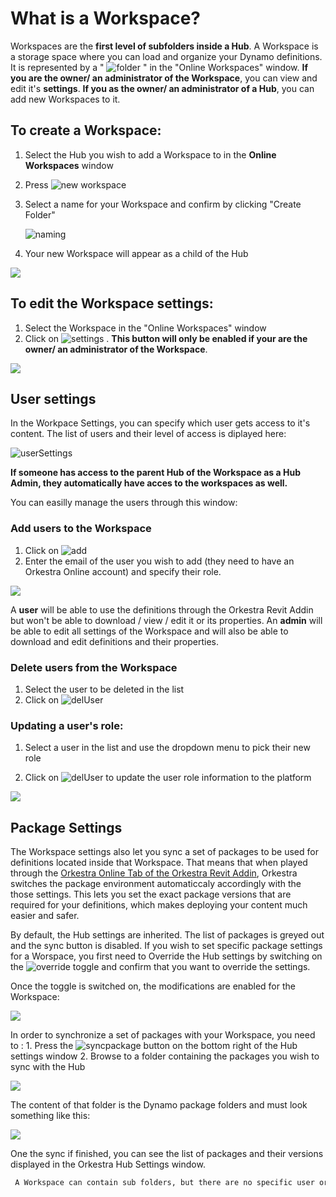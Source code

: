 # What is a Workspace?

Workspaces are the **first level of subfolders inside a Hub**. A Workspace is a storage space where you can load and organize your Dynamo definitions. It is represented by a " ![folder](https://datashapes.files.wordpress.com/2020/05/workspace.png?) " in the "Online Workspaces" window. **If you are the owner/ an administrator of the Workspace**, you can view and edit it's **settings**. **If you as the owner/ an administrator of a Hub**, you can add new Workspaces to it.

## To create a Workspace:

1. Select the Hub you wish to add a Workspace to in the **Online Workspaces** window
2. Press  ![new workspace](https://datashapes.files.wordpress.com/2020/05/addworkspace.png?)
3. Select a name for your Workspace and confirm by clicking "Create Folder"

   ![naming](https://datashapes.files.wordpress.com/2020/05/namingws.png?)

4. Your new Workspace will appear as a child of the Hub

![](https://datashapes.files.wordpress.com/2020/05/wsadded.png?)

## To edit the Workspace settings:

1. Select the Workspace in the "Online Workspaces" window 
2. Click on ![settings](https://datashapes.files.wordpress.com/2020/05/hub-settings.png?) . **This button will only be enabled if your are the owner/ an administrator of the Workspace**.

![](https://datashapes.files.wordpress.com/2020/05/enterwssettings.png?)

## User settings

In the Workpace Settings, you can specify which user gets access to it's content. The list of users and their level of access is diplayed here:

![userSettings](https://datashapes.files.wordpress.com/2020/05/wsusers.png?)

**If someone has access to the parent Hub of the Workspace as a Hub Admin, they automatically have acces to the workspaces as well.**

You can easilly manage the users through this window:

### Add users to the Workspace

1. Click on ![add](https://datashapes.files.wordpress.com/2020/05/adduser.png?)
2. Enter the email of the user you wish to add \(they need to have an Orkestra Online account\) and specify their role.

![](https://datashapes.files.wordpress.com/2020/05/enteruser.png?)

A **user** will be able to use the definitions through the Orkestra Revit Addin but won't be able to download / view / edit it or its properties. An **admin** will be able to edit all settings of the Workspace and will also be able to download and edit definitions and their properties.

### Delete users from the Workspace

1. Select the user to be deleted in the list 
2. Click on ![delUser](https://datashapes.files.wordpress.com/2020/05/deluser.png?)

### Updating a user's role:

1. Select a user in the list and use the dropdown menu to pick their new role

2. Click on ![delUser](https://datashapes.files.wordpress.com/2020/05/updaterole.png?) to update the user role information to the platform 

![](https://datashapes.files.wordpress.com/2020/05/changerole.png?)

## Package Settings

The Workspace settings also let you sync a set of packages to be used for definitions located inside that Workspace. That means that when played through the [Orkestra Online Tab of the Orkestra Revit Addin](https://github.com/MostafaElAyoubi/Orkestra_Online/wiki/Orkestra-Online-Player-Tab), Orkestra switches the package environment automaticcaly accordingly with the those settings. This lets you set the exact package versions that are required for your definitions, which makes deploying your content much easier and safer.

By default, the Hub settings are inherited. The list of packages is greyed out and the sync button is disabled. If you wish to set specific package settings for a Worspace, you first need to Override the Hub settings by switching on the ![override](https://datashapes.files.wordpress.com/2020/05/overridehubsettings.png?) toggle and confirm that you want to override the settings.

Once the toggle is switched on, the modifications are enabled for the Workspace:

![](https://datashapes.files.wordpress.com/2020/05/overriden.png?)

In order to synchronize a set of packages with your Workspace, you need to : 1. Press the ![syncpackage](https://datashapes.files.wordpress.com/2020/05/synpackages-1.png?) button on the bottom right of the Hub settings window 2. Browse to a folder containing the packages you wish to sync with the Hub

![](https://datashapes.files.wordpress.com/2020/05/set-package-folder-1.png?)

The content of that folder is the Dynamo package folders and must look something like this:

![](https://datashapes.files.wordpress.com/2020/05/packages-1.png?)

One the sync if finished, you can see the list of packages and their versions displayed in the Orkestra Hub Settings window.

```diff
 A Workspace can contain sub folders, but there are no specific user or package setting at their level
```

